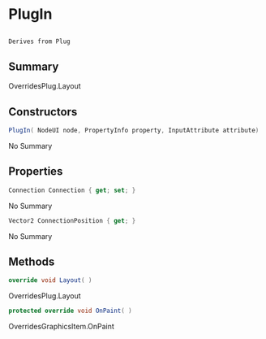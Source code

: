 # PlugIn

## 
```c#
Derives from Plug
```

## Summary

OverridesPlug.Layout
## Constructors

```c#
PlugIn( NodeUI node, PropertyInfo property, InputAttribute attribute) 
```
No Summary
## Properties

```c#
Connection Connection { get; set; } 
```
No Summary
```c#
Vector2 ConnectionPosition { get; } 
```
No Summary
## Methods

```c#
override void Layout( ) 
```
OverridesPlug.Layout
```c#
protected override void OnPaint( ) 
```
OverridesGraphicsItem.OnPaint
